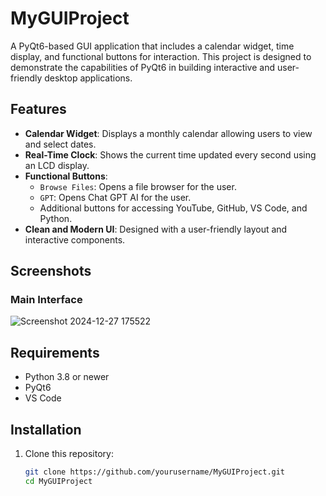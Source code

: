 # MyGUIProject

A PyQt6-based GUI application that includes a calendar widget, time display, and functional buttons for interaction. This project is designed to demonstrate the capabilities of PyQt6 in building interactive and user-friendly desktop applications.

## Features

- **Calendar Widget**: Displays a monthly calendar allowing users to view and select dates.
- **Real-Time Clock**: Shows the current time updated every second using an LCD display.
- **Functional Buttons**:
  - `Browse Files`: Opens a file browser for the user.
  - `GPT`: Opens Chat GPT AI for the user.
  - Additional buttons for accessing YouTube, GitHub, VS Code, and Python.
- **Clean and Modern UI**: Designed with a user-friendly layout and interactive components.

## Screenshots

### Main Interface
![Screenshot 2024-12-27 175522](https://github.com/user-attachments/assets/e2bc5ab4-7bd0-4c40-9283-1cad89e37994)


## Requirements

- Python 3.8 or newer
- PyQt6
- VS Code

## Installation

1. Clone this repository:
   ```bash
   git clone https://github.com/yourusername/MyGUIProject.git
   cd MyGUIProject
